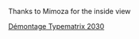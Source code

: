 Thanks to Mimoza for the inside view

[Démontage Typematrix 2030](https://bepo.fr/wiki/D%C3%A9montage_complet_TypeMatrix_2030)
